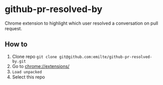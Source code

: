 # github-pr-resolved-by
Chrome extension to highlight which user resolved a conversation on pull request.


## How to
1. Clone repo `git clone git@github.com:emilte/github-pr-resolved-by.git`
2. Go to [chrome://extensions/](chrome://extensions/)
3. `Load unpacked`
4. Select this repo
